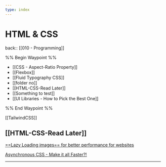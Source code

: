 ```yaml
---
type: index
---
```

# HTML & CSS

back:: [[010 - Programming]]


%% Begin Waypoint %%
- [[CSS - Aspect-Ratio Property]]
- [[Flexbox]]
- [[Fluid Typography CSS]]
- [[folder no]]
- [[HTML-CSS-Read Later]]
- [[Something to test]]
- [[UI Libraries - How to Pick the Best One]]

%% End Waypoint %%



[[TailwindCSS]]



## [[HTML-CSS-Read Later]]
[==Lazy Loading images== for better performance for websites](https://pagespeedchecklist.com/lazy-load-images)

[Asynchronous CSS - Make it all Faster?!](https://pagespeedchecklist.com/asynchronous-css)


___
